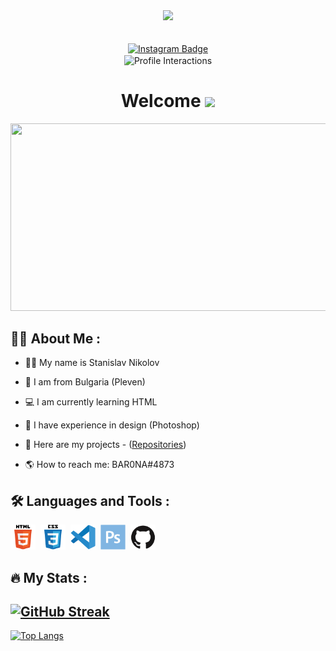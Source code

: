 <div id="header" align="center">
  <img src="https://cdn.discordapp.com/attachments/837093180783722536/1019666918602444850/laptop-illustration-2-removebg-preview.png" width="150"/>
  <div id="badges">
    <br></br>
  </a>
  <a href="https://www.instagram.com/nikolovvv._/?hl=bg">
    <img src="https://img.shields.io/badge/Instagram-critical?style=for-the-badge&logo=instagram&logoColor=white" alt="Instagram Badge"/>
  </a>
  </div>
    <img width = "11%" align = "center" src="https://komarev.com/ghpvc/?username=stanislav-nikolovv&style=flat-square&color=blue" alt="Profile Interactions"/>
  
  
  
</div>
<h1 align="center" >
  Welcome
  <img src="https://media.giphy.com/media/hvRJCLFzcasrR4ia7z/giphy.gif" width="35px"/>
</h1>

 
 <div id = "banner" align="center">
  <img src="https://media.giphy.com/media/dWesBcTLavkZuG35MI/giphy.gif" width="600" height="300"/>
</div>

## :man_technologist: About Me :
 - 🙍‍♂️ My name is Stanislav Nikolov

 - 📍 I am from Bulgaria (Pleven)

 - 💻 I am currently learning HTML

 - 🎨 I have experience in design (Photoshop)
 
 - 📂 Here are my projects - ([Repositories](https://github.com/stanislav-nikolovv?tab=repositories))
 
 - 🌎 How to reach me:  BAR0NA#4873

## :hammer_and_wrench: Languages and Tools :
<div>
  <img src="https://github.com/devicons/devicon/blob/master/icons/html5/html5-original-wordmark.svg" title="HTML" alt="HTML" width="40" height="40"/>&nbsp;
  <img src="https://github.com/devicons/devicon/blob/master/icons/css3/css3-original-wordmark.svg" title="CSS" alt="CSS" width="40" height="40"/>&nbsp;
  <img src="https://github.com/devicons/devicon/blob/master/icons/vscode/vscode-original.svg" title="VSCode" alt="VSCode" width="40" height="40"/>&nbsp;
  <img src="https://github.com/devicons/devicon/blob/master/icons/photoshop/photoshop-plain.svg"  title="Photoshop" alt="PS" width="40" height="40"/>&nbsp;
  <img src="https://github.com/devicons/devicon/blob/master/icons/github/github-original.svg" title="Github" alt="GITHUB" width="40" height="40"/>&nbsp;
</div>

## :fire: My Stats :
[![GitHub Streak](http://github-readme-streak-stats.herokuapp.com?user=stanislav-nikolovv&theme=dark&background=000000)](https://git.io/streak-stats)
  -
[![Top Langs](https://github-readme-stats.vercel.app/api/top-langs/?username=stanislav-nikolovv)](https://github.com/anuraghazra/github-readme-stats)
